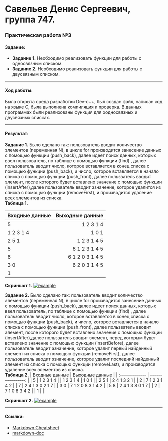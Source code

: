 # Савельев Денис Сергеевич, группа 747. #
### Практическая работа №3 ###
#### Задание: ####
- **Задание 1.** Необходимо реализовать функции для работы с односвязным списком.
- **Задание 2.** Необходимо реализовать функции для работы с двусвязным списком.
___
#### Ход работы: ####
   Была открыта среда разработки Dev-c++, был создан файл, написан код на языке С, была выполнена компиляция и проверка.
   В данных программах были реализованы функция для оодносвязных и двусвязных списках.

___
#### Результат: ####
  **Задание 1.** Было сделано так: пользователь вводит количество элементов (переменная N), в цикле for производится занесение данных с помощью функции (push_back), далее идеет поиск данных, которых ввел пользователь, по таблице с помощью функции (find) , далее пользователь вводит число, которое вставляется в конец списка с помощью функции (push_back), и число, которое вставляется в начало списка с помощью функции (push_front), далее пользватель вводит элемент, после которого будет вставлено значение с помощью функции (insertAfter),далее пользователь вводит эзначение, которое удалится из списка с помощью функции (removeFirst), и производится удаление всех элементов из списка.  
  **Таблица 1.**

| Входные данные | Выходные данные |
| :------------- | --------------: |
| 5              | 1 2 3 1 4       |
| 1 2 3 1 4      | 1 0 1           |
| 2 5 1          | 1 2 3 1 4 5     |
| 5              | 6 1 2 3 1 4 5   |
| 6              | 6 1 2 0 3 1 4 5 |
| 3 0            | 6 2 0 3 1 4 5   |
| 1              |                 |
  
  **Скриншот 1.**
[![example](скрин1)](пример1) 

  
  **Задание 2.** Было сделано так: пользователь вводит количество элементов (переменная N), в цикле for производится занесение данных с помощью функции (push_back), далее идеет поиск данных, которых ввел пользователь, по таблице с помощью функции (find) , далее пользователь вводит число, которое вставляется в конец списка с помощью функции (push_back), и число, которое вставляется в начало списка с помощью функции (push_front), далее пользватель вводит элемент, после которого будет вставлено значение с помощью функции (insertAfter),далее пользватель вводит элемент, перед которым будет вставлено значение с помощью функции (insertBefore), далее пользователь вводит эзначение, которое  удалит первый найденный элемент из списка с помощью функции (removeFirst), далее пользователь вводит эзначение, которое  удалит последний найденный элемент из списка с помощью функции (removeLast), и производится удаление всех элементов из списка.  
  **Таблица 2.**
| Входные данные | Выходные данные   |
| :------------- | ----------------: |
| 5              | 1 2 3 1 4         |
| 1 2 3 1 4      | 1 0 1             |
| 2 5 1          | 2 4 1 3 2 1       |
| 2              | 7 1 2 3 1 4 2     |
| 7              | 2 4 1 3 0 2 1 7   |
| 3 0            | 7 1 2 0 8 3 1 4 2 |
| 5 8            | 2 4 1 3 8 0 1 7   |
| 2              | 7 1 0 8 3 4 2     |
| 1              |                   |

  
  **Скриншот 2.**
[![example](скрин2)](пример2)
___
#### Ссылки: ####  
- [Markdown Cheatsheet](https://github.com/adam-p/markdown-here/wiki/Markdown-Cheatsheet)
- [markdown-doc](https://github.com/OlgaVlasova/markdown-doc/blob/master/README.md#Parag)
